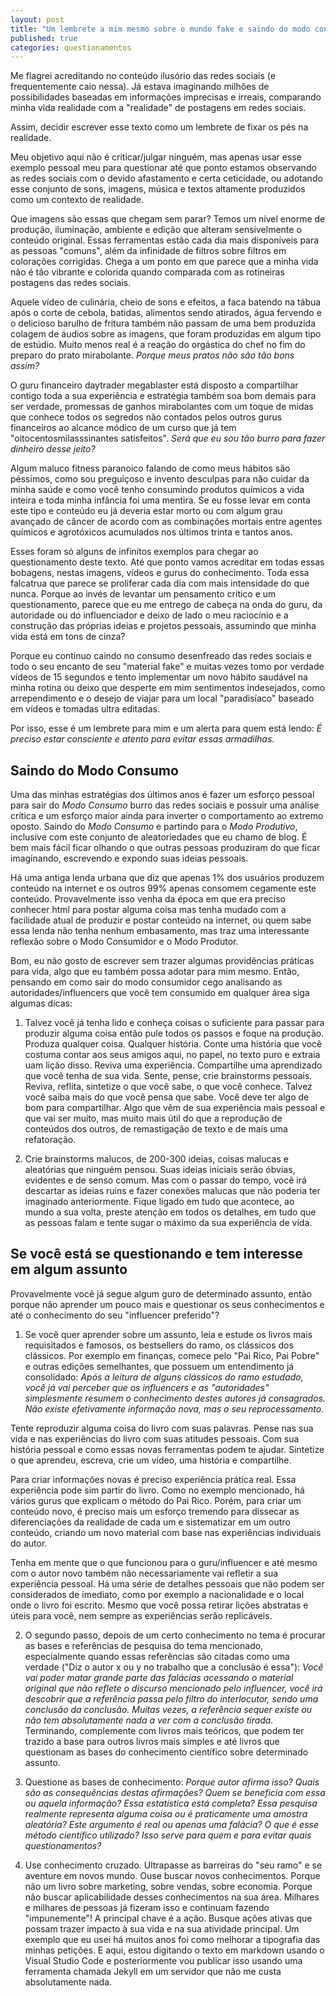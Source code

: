 ```yaml
---
layout: post
title: "Um lembrete a mim mesmo sobre o mundo fake e saindo do modo consumo para o modo produtivo"
published: true
categories: questionamentos
---
```


Me flagrei acreditando no conteúdo ilusório das redes sociais (e frequentemente caio nessa). Já estava imaginando milhões de possibilidades baseadas em informações imprecisas e irreais, comparando minha vida realidade com a "realidade" de postagens em redes sociais.

Assim, decidir escrever esse texto como um lembrete de fixar os pés na realidade.

Meu objetivo aqui não é criticar/julgar ninguém, mas apenas usar esse exemplo pessoal meu para questionar até que ponto estamos observando as redes sociais com o devido afastamento e certa ceticidade, ou adotando esse conjunto de sons, imagens, música e textos altamente produzidos como um contexto de realidade.

Que imagens são essas que chegam sem parar? Temos um nível enorme de produção, iluminação, ambiente e edição que alteram sensivelmente o conteúdo original. Essas ferramentas estão cada dia mais disponíveis para as pessoas "comuns", além da infinidade de filtros sobre filtros em colorações corrigidas. Chega a um ponto em que parece que a minha vida não é tão vibrante e colorida quando comparada com as rotineiras postagens das redes sociais.

Aquele vídeo de culinária, cheio de sons e efeitos, a faca batendo na tábua após o corte de cebola, batidas, alimentos sendo atirados, água fervendo e o delicioso barulho de fritura também não passam de uma bem produzida colagem de áudios sobre as imagens, que foram produzidas em algum tipo de estúdio. Muito menos real é a reação do orgástica do chef no fim do preparo do prato mirabolante. *Porque meus pratos não são tão bons assim?*

O guru financeiro daytrader megablaster está disposto a compartilhar contigo toda a sua experiência e estratégia também soa bom demais para ser verdade, promessas de ganhos mirabolantes com um toque de midas que conhece todos os segredos não contados pelos outros gurus financeiros ao alcance módico de um curso que já tem "oitocentosmilasssinantes satisfeitos". *Será que eu sou tão burro para fazer dinheiro desse jeito?*

Algum maluco fitness paranoico falando de como meus hábitos são péssimos, como sou preguiçoso e invento desculpas para não cuidar da minha saúde e como você tenho consumindo produtos químicos a vida inteira e toda minha infância foi uma mentira. Se eu fosse levar em conta este tipo e conteúdo eu já deveria estar morto ou com algum grau avançado de câncer de acordo com as combinações mortais entre agentes químicos e agrotóxicos acumulados nos últimos trinta e tantos anos.

Esses foram só alguns de infinitos exemplos para chegar ao questionamento deste texto. Até que ponto vamos acreditar em todas essas bobagens, nestas imagens, vídeos e gurus do conhecimento. Toda essa falcatrua que parece se proliferar cada dia com mais intensidade do que nunca. Porque ao invés de levantar um pensamento crítico e um questionamento, parece que eu me entrego de cabeça na onda do guru, da autoridade ou do influenciador e deixo de lado o meu raciocínio e a construção das próprias ideias e projetos pessoais, assumindo que minha vida está em tons de cinza?

Porque eu continuo caindo no consumo desenfreado das redes sociais e todo o seu encanto de seu "material fake" e muitas vezes tomo por verdade vídeos de 15 segundos e tento implementar um novo hábito saudável na minha rotina ou deixo que desperte em mim sentimentos indesejados, como arrependimento e o desejo de viajar para um local "paradisíaco" baseado em vídeos e tomadas ultra editadas.

Por isso, esse é um lembrete para mim e um alerta para quem está lendo: _É preciso estar consciente e atento para evitar essas armadilhas_.

## Saindo do Modo Consumo

Uma das minhas estratégias dos últimos anos é fazer um esforço pessoal para sair do _Modo Consumo_ burro das redes sociais e possuir uma análise crítica e um esforço maior ainda para inverter o comportamento ao extremo oposto. Saindo do _Modo Consumo_ e partindo para o _Modo  Produtivo_, inclusive com este conjunto de aleatoriedades que eu chamo de blog. É bem mais fácil ficar olhando o que outras pessoas produziram do que ficar imaginando, escrevendo e expondo suas ideias pessoais.

Há uma antiga lenda urbana que diz que apenas 1% dos usuários produzem conteúdo na internet e os outros 99% apenas consomem cegamente este conteúdo. Provavelmente isso venha da época em que era preciso conhecer html para postar alguma coisa mas tenha mudado com a facilidade atual de produzir e postar conteúdo na internet, ou quem sabe essa lenda não tenha nenhum embasamento, mas traz uma interessante reflexão sobre o Modo Consumidor e o Modo Produtor.

Bom, eu não gosto de escrever sem trazer algumas providências práticas para vida, algo que eu também possa adotar para mim mesmo. Então, pensando em como sair do modo consumidor cego analisando as autoridades/influencers que você tem consumido em qualquer área siga algumas dicas:

1. Talvez você já tenha lido e conheça coisas o suficiente para passar para produzir alguma coisa então pule todos os passos e foque na produção. Produza qualquer coisa. Qualquer história. Conte uma história que você costuma contar aos seus amigos aqui, no papel, no texto puro e extraia uam lição disso. Reviva uma experiência. Compartilhe uma aprendizado que você tenha de sua vida. Sente, pense, crie brainstorms pessoais. Reviva, reflita, sintetize o que você sabe, o que você conhece. Talvez você saiba mais do que você pensa que sabe. Você deve ter algo de bom para compartilhar. Algo que vêm de sua experiência mais pessoal e que vai ser muito, mas muito mais útil do que a reprodução de conteúdos dos outros, de remastigação de texto e de mais uma refatoração.

2. Crie brainstorms malucos, de 200-300 ideias, coisas malucas e aleatórias que ninguém pensou. Suas ideias iniciais serão óbvias, evidentes e de senso comum. Mas com o passar do tempo, você irá descartar as ideias ruins e fazer conexões malucas que não poderia ter imaginado anteriormente. Fique ligado em tudo que acontece, ao mundo a sua volta, preste atenção em todos os detalhes, em tudo que as pessoas falam e tente sugar o máximo da sua experiência de vida.

## Se você está se questionando e tem interesse em algum assunto

Provavelmente você já segue algum guro de determinado assunto, então porque não aprender um pouco mais e questionar os seus conhecimentos e até o conhecimento do seu "influencer preferido"?

1. Se você quer aprender sobre um assunto, leia e estude os livros mais requisitados e famosos, os bestsellers do ramo, os clássicos dos clássicos. Por exemplo em finanças, comece pelo "Pai Rico, Pai Pobre" e outras edições semelhantes, que possuem um entendimento já consolidado: _Após a leitura de alguns clássicos do ramo estudado, você já vai perceber que os influencers e as "autoridades" simplesmente resumem o conhecimento destes autores já consagrados. Não existe efetivamente informação nova, mas o seu reprocessamento._

Tente reproduzir alguma coisa do livro com suas palavras. Pense nas sua vida e nas experiências do livro com suas atitudes pessoais. Com sua história pessoal e como essas novas ferramentas podem te ajudar. Sintetize o que aprendeu, escreva, crie um vídeo, uma história e compartilhe.

Para criar informações novas é preciso experiência prática real. Essa experiência pode sim partir do livro. Como no exemplo mencionado, há vários gurus que explicam o método do Pai Rico. Porém, para criar um conteúdo novo, é preciso mais um esforço tremendo para dissecar as diferenciações da realidade de cada um e sistematizar em um outro conteúdo, criando um novo material com base nas experiências individuais do autor.

Tenha em mente que o que funcionou para o guru/influencer e até mesmo com o autor novo também não necessariamente vai refletir a sua experiência pessoal. Há uma série de detalhes pessoais que não podem ser considerados de imediato, como por exemplo a nacionalidade e o local onde o livro foi escrito. Mesmo que você possa retirar lições abstratas e úteis para você, nem sempre as experiências serão replicáveis.

2. O segundo passo, depois de um certo conhecimento no tema é procurar as bases e referências de pesquisa do tema mencionado, especialmente quando essas referências são citadas como uma verdade ("Diz o autor x ou y no trabalho que a conclusão é essa"): _Você vai poder matar grande parte das falácias acessando o material original que não reflete o discurso mencionado pelo influencer, você irá descobrir que a referência passa pelo filtro do interlocutor, sendo uma conclusão da conclusão. Muitas vezes, a referência sequer existe ou não tem absolutamente nada a ver com a conclusão tirada._ Terminando, complemente com livros mais teóricos, que podem ter trazido a base para outros livros mais simples e até livros que questionam as bases do conhecimento científico sobre determinado assunto.

3. Questione as bases de conhecimento: _Porque autor afirma isso? Quais são as consequências destas afirmações? Quem se beneficia com essa ou aquela informação? Essa estatística está completa? Essa pesquisa realmente representa alguma coisa ou é praticamente uma amostra aleatória? Este argumento é real ou apenas uma falácia? O que é esse método científico utilizado? Isso serve para quem e para evitar quais questionamentos?_

4. Use conhecimento cruzado. Ultrapasse as barreiras do "seu ramo" e se aventure em novos mundo. Ouse buscar novos conhecimentos. Porque não um livro sobre marketing, sobre vendas, sobre economia. Porque não buscar aplicabilidade desses conhecimentos na sua área. Milhares e milhares de pessoas já fizeram isso e continuam fazendo "impunemente"! A principal chave é a ação. Busque ações ativas que possam trazer impacto à sua vida e na sua atividade principal. Um exemplo que eu usei há muitos anos foi como melhorar a tipografia das minhas petições. E aqui, estou digitando o texto em markdown usando o Visual Studio Code e posteriormente vou publicar isso usando uma ferramenta chamada Jekyll em um servidor que não me custa absolutamente nada.
